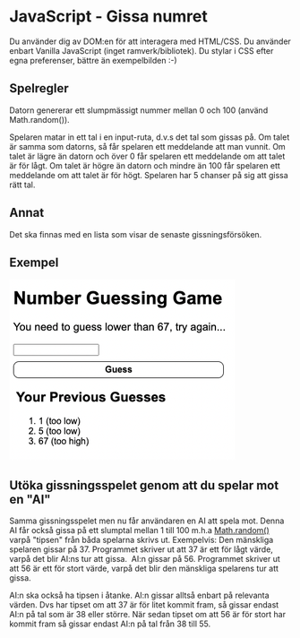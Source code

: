# JavaScript - Gissa numret

Du använder dig av DOM:en för att interagera med HTML/CSS. Du använder enbart Vanilla JavaScript (inget ramverk/bibliotek). Du stylar i CSS efter egna preferenser, bättre än exempelbilden :-)

## Spelregler

Datorn genererar ett slumpmässigt nummer mellan 0 och 100 (använd Math.random()). 

Spelaren matar in ett tal i en input-ruta, d.v.s det tal som gissas på. 
Om talet är samma som datorns, så får spelaren ett meddelande att man vunnit. 
Om talet är lägre än datorn och över 0 får spelaren ett meddelande om att talet är för lågt.
Om talet är högre än datorn och mindre än 100 får spelaren ett meddelande om att talet är för högt.
Spelaren har 5 chanser på sig att gissa rätt tal.  

## Annat

Det ska finnas med en lista som visar de senaste gissningsförsöken.

## Exempel

![Javascript Number Guessing Game](https://github.com/chasacademy-sandra-larsson/js--number-guessing-game/blob/main/number-guessing-game.png)

## Utöka gissningsspelet genom att du spelar mot en "AI"

Samma gissningsspelet men nu får användaren en AI att spela mot. Denna AI får också gissa på ett slumptal mellan 1 till 100 m.h.a [Math.random()](https://www.w3schools.com/js/js_random.asp) varpå "tipsen" från båda spelarna skrivs ut. 
Exempelvis:
Den mänskliga spelaren gissar på 37. Programmet skriver ut att 37 är ett för lågt värde, varpå det blir AI:ns tur att gissa. 
AI:n gissar på 56. Programmet skriver ut att 56 är ett för stort värde, varpå det blir den mänskliga spelarens tur att gissa.

AI:n ska också ha tipsen i åtanke. AI:n gissar alltså enbart på relevanta värden. Dvs har tipset om att 37 är för litet kommit fram, så gissar endast AI:n på tal som är 38 eller större. När sedan tipset om att 56 är för stort har kommit fram så gissar endast AI:n på tal från 38 till 55.
